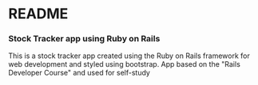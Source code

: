 # README

<h3>Stock Tracker app using Ruby on Rails</h3>

<p>
  This is a stock tracker app created using the Ruby on Rails framework for web development and styled using bootstrap.
  App based on the "Rails Developer Course" and used for self-study
</p>
